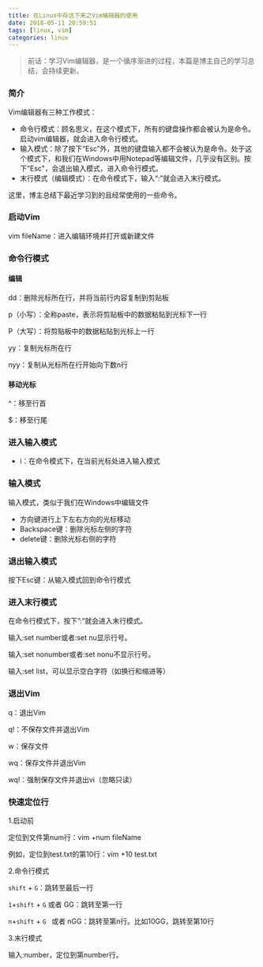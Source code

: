 ```yaml
---
title: 在Linux中存活下来之Vim编辑器的使用
date: 2018-05-11 20:59:51
tags: [linux, vim]
categories: linux
---
```


> 前话：学习Vim编辑器，是一个循序渐进的过程，本篇是博主自己的学习总结，会持续更新。

### 简介

Vim编辑器有三种工作模式：

* 命令行模式：顾名思义，在这个模式下，所有的键盘操作都会被认为是命令。启动vim编辑器，就会进入命令行模式。
* 输入模式：除了按下“Esc”外，其他的键盘输入都不会被认为是命令。处于这个模式下，和我们在Windows中用Notepad等编辑文件，几乎没有区别。按下“Esc"，会退出输入模式，进入命令行模式。
* 末行模式（编辑模式）：在命令模式下，输入“:”就会进入末行模式。

这里，博主总结下最近学习到的且经常使用的一些命令。

<!--more-->

### 启动Vim

vim fileName：进入编辑环境并打开或新建文件

### 命令行模式

#### 编辑

dd：删除光标所在行，并将当前行内容复制到剪贴板

p（小写）：全称paste，表示将剪贴板中的数据粘贴到光标下一行

P（大写）：将剪贴板中的数据粘贴到光标上一行

yy：复制光标所在行

nyy：复制从光标所在行开始向下数n行

#### 移动光标

^：移至行首

$：移至行尾

### 进入输入模式

* i：在命令模式下，在当前光标处进入输入模式

### 输入模式

输入模式，类似于我们在Windows中编辑文件

* 方向键进行上下左右方向的光标移动
* Backspace键：删除光标左侧的字符
* delete键：删除光标右侧的字符

### 退出输入模式

按下Esc键：从输入模式回到命令行模式

### 进入末行模式

在命令行模式下，按下”:“就会进入末行模式。

输入:set number或者:set nu显示行号。

输入:set nonumber或者:set nonu不显示行号。

输入:set list，可以显示空白字符（如换行和缩进等）

### 退出Vim

q：退出Vim

q!：不保存文件并退出Vim

w：保存文件

wq：保存文件并退出Vim

wq!：强制保存文件并退出vi（忽略只读）

### 快速定位行

1.启动前

定位到文件第num行：vim +num fileName

例如，定位到test.txt的第10行：vim +10 test.txt

2.命令行模式

`shift` + `G`：跳转至最后一行

`1`+`shift` + `G`  或者 GG：跳转至第一行

`n`+`shift` + `G `   或者 nGG：跳转至第n行。比如10GG，跳转至第10行

3.末行模式

输入:number，定位到第number行。

